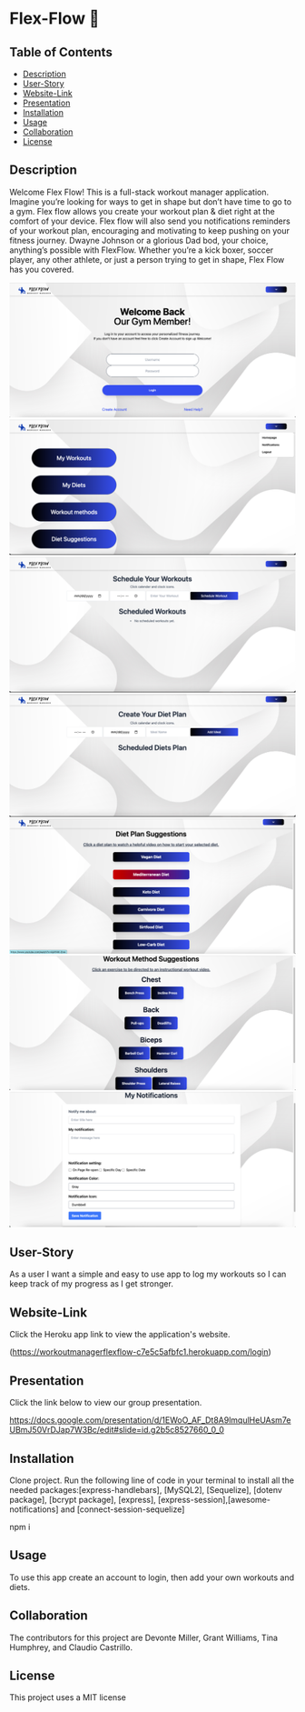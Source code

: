 # Flex-Flow 💪

## Table of Contents
 * [Description](#Description)
 * [User-Story](#User-Story)
 * [Website-Link](#Website-Link)
 * [Presentation](#Presentation)
 * [Installation](#Installation)
 * [Usage](#Usage)
 * [Collaboration](#Collaboration)
 * [License](#License)

## Description 
Welcome Flex Flow! This is a full-stack workout manager application. Imagine you’re looking for ways to get in shape but don’t have time to go to a gym. Flex flow allows you create your workout plan & diet right at the comfort of your device. Flex flow will also send you notifications  reminders of your workout plan, encouraging and motivating to keep pushing on your fitness journey.  Dwayne Johnson or a glorious Dad bod, your choice, anything’s possible with FlexFlow. Whether you’re a kick boxer, soccer player, any other athlete, or just a person trying to get in shape, Flex Flow has you covered.

<img src="./public/assets/loginpage.png" alt="Login Page Screenshot"/>

<img src="./public/assets/hompage.png" alt="Homepage Screenshot"/>

<img src="./public/assets/scheduledworkouts.png" alt="Schedule Workouts Page Screenshot"/>

<img src="./public/assets/scheduleddiets.png" alt="Schedule Diets Page Screenshot"/>

<img src="./public/assets/dietplansuggestions.png" alt="Diet Plan Suggestions Page Screenshot"/>

<img src="./public/assets/workoutmethods.png" alt="Workout Methods Page Screenshot"/>

<img src="./public/assets/mynotifications.png" alt="My Notifications Page Screenshot"/>

## User-Story
As a user I want a simple and easy to use app to log my workouts so I can keep track of my progress as I get stronger.

## Website-Link
Click the Heroku app link to view the application's website. 

(https://workoutmanagerflexflow-c7e5c5afbfc1.herokuapp.com/login)

## Presentation
Click the link below to view our group presentation.

https://docs.google.com/presentation/d/1EWoO_AF_Dt8A9lmqulHeUAsm7eUBmJ50VrDJap7W3Bc/edit#slide=id.g2b5c8527660_0_0

## Installation
Clone project. Run the following line of code in your terminal to install all the needed packages:[express-handlebars], [MySQL2], [Sequelize], [dotenv package], [bcrypt package], [express], [express-session],[awesome-notifications] and [connect-session-sequelize] 

npm i

## Usage 
To use this app create an account to login, then add your own workouts and diets.

## Collaboration
The contributors for this project are Devonte Miller, Grant Williams, Tina Humphrey, and Claudio Castrillo.
 
## License
This project uses a MIT license 

